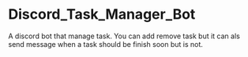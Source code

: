 # Discord_Task_Manager_Bot
A discord bot that manage task. You can add remove task but it can als send message when a task should be finish soon but is not.
